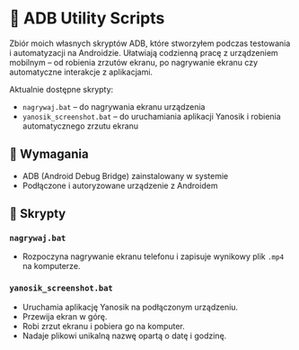 # 📱 ADB Utility Scripts

Zbiór moich własnych skryptów ADB, które stworzyłem podczas testowania i automatyzacji na Androidzie. Ułatwiają codzienną pracę z urządzeniem mobilnym – od robienia zrzutów ekranu, po nagrywanie ekranu czy automatyczne interakcje z aplikacjami.

Aktualnie dostępne skrypty:

- `nagrywaj.bat` – do nagrywania ekranu urządzenia
- `yanosik_screenshot.bat` – do uruchamiania aplikacji Yanosik i robienia automatycznego zrzutu ekranu

## 🔧 Wymagania

- ADB (Android Debug Bridge) zainstalowany w systemie
- Podłączone i autoryzowane urządzenie z Androidem

## 📜 Skrypty

### `nagrywaj.bat`
- Rozpoczyna nagrywanie ekranu telefonu i zapisuje wynikowy plik `.mp4` na komputerze.

### `yanosik_screenshot.bat`
- Uruchamia aplikację Yanosik na podłączonym urządzeniu.
- Przewija ekran w górę.
- Robi zrzut ekranu i pobiera go na komputer.
- Nadaje plikowi unikalną nazwę opartą o datę i godzinę.

